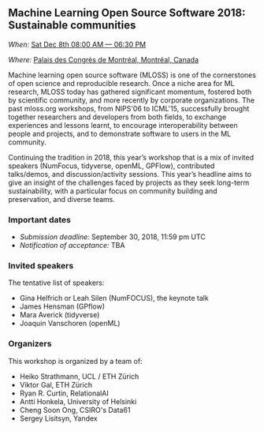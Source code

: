 ## Machine Learning Open Source Software 2018: Sustainable communities

*When:* [Sat Dec 8th 08:00 AM &mdash; 06:30 PM](https://calendar.google.com/event?action=TEMPLATE&amp;tmeid=MDNnM2ljaXQzbWsxbWtlZHJhaHNxZm0yODAgNDBhZnZlM29wdHEwOTFtc2UxdnNpbDMwNjBAZw&amp;tmsrc=40afve3optq091mse1vsil3060%40group.calendar.google.com)

*Where:* [Palais des Congrès de Montréal, Montréal, Canada](https://congresmtl.com/en/)

Machine learning open source software (MLOSS) is one of the cornerstones of open science and reproducible research. Once a niche area for ML research, MLOSS today has gathered significant momentum, fostered both by scientific community, and more recently by corporate organizations. The past mloss.org workshops, from NIPS'06 to ICML'15, successfully brought together researchers and developers from both fields, to exchange experiences and lessons learnt, to encourage interoperability between people and projects, and to demonstrate software to users in the ML community.

Continuing the tradition in 2018, this year’s workshop that is a mix of invited speakers (NumFocus, tidyverse, openML, GPFlow), contributed talks/demos, and discussion/activity sessions. This year’s headline aims to give an insight of the challenges faced by projects as they seek long-term sustainability, with a particular focus on community building and preservation, and diverse teams.

### Important dates

- *Submission deadline:* September 30, 2018, 11:59 pm UTC
- *Notification of acceptance:* TBA

### Invited speakers

The tentative list of speakers:
- Gina Helfrich or Leah Silen (NumFOCUS), the keynote talk
- James Hensman (GPflow)
- Mara Averick (tidyverse)
- Joaquin Vanschoren (openML)

### Organizers

This workshop is organized by a team of:

- Heiko Strathmann, UCL / ETH Zürich
- Viktor Gal, ETH Zürich
- Ryan R. Curtin, RelationalAI
- Antti Honkela, University of Helsinki
- Cheng Soon Ong, CSIRO's Data61
- Sergey Lisitsyn, Yandex
